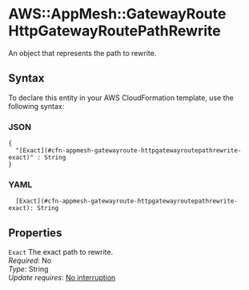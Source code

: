 # AWS::AppMesh::GatewayRoute HttpGatewayRoutePathRewrite<a name="aws-properties-appmesh-gatewayroute-httpgatewayroutepathrewrite"></a>

An object that represents the path to rewrite\.

## Syntax<a name="aws-properties-appmesh-gatewayroute-httpgatewayroutepathrewrite-syntax"></a>

To declare this entity in your AWS CloudFormation template, use the following syntax:

### JSON<a name="aws-properties-appmesh-gatewayroute-httpgatewayroutepathrewrite-syntax.json"></a>

```
{
  "[Exact](#cfn-appmesh-gatewayroute-httpgatewayroutepathrewrite-exact)" : String
}
```

### YAML<a name="aws-properties-appmesh-gatewayroute-httpgatewayroutepathrewrite-syntax.yaml"></a>

```
  [Exact](#cfn-appmesh-gatewayroute-httpgatewayroutepathrewrite-exact): String
```

## Properties<a name="aws-properties-appmesh-gatewayroute-httpgatewayroutepathrewrite-properties"></a>

`Exact`  <a name="cfn-appmesh-gatewayroute-httpgatewayroutepathrewrite-exact"></a>
The exact path to rewrite\.  
*Required*: No  
*Type*: String  
*Update requires*: [No interruption](https://docs.aws.amazon.com/AWSCloudFormation/latest/UserGuide/using-cfn-updating-stacks-update-behaviors.html#update-no-interrupt)